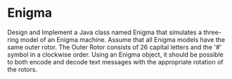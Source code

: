 # Enigma
Design and Implement a Java class named Enigma that simulates a three-ring model of an Enigma machine.
Assume that all Enigma models have the same outer rotor. The Outer Rotor consists of 26 capital letters
and the '#' symbol in a clockwise order. Using an Enigma object, it should be possible to both encode
and decode text messages with the appropriate rotation of the rotors.
